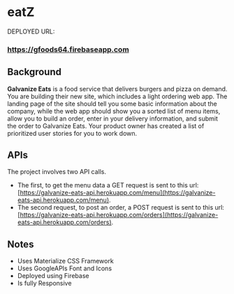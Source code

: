 # eatZ

DEPLOYED URL:
### **https://gfoods64.firebaseapp.com**

## Background

**Galvanize Eats** is a food service that delivers burgers and pizza on demand. You are building their new site, which includes a light ordering web app. The landing page of the site should tell you some basic information about the company, while the web app should show you a sorted list of menu items, allow you to build an order, enter in your delivery information, and submit the order to Galvanize Eats. Your product owner has created a list of prioritized user stories for you to work down.

## APIs

The project involves two API calls.
* The first, to get the menu data a GET request is sent to this url: [https://galvanize-eats-api.herokuapp.com/menu](https://galvanize-eats-api.herokuapp.com/menu).
* The second request, to post an order, a POST request is sent to this url: [https://galvanize-eats-api.herokuapp.com/orders](https://galvanize-eats-api.herokuapp.com/orders).

## Notes

* Uses Materialize CSS Framework
* Uses GoogleAPIs Font and Icons
* Deployed using Firebase
* Is fully Responsive

